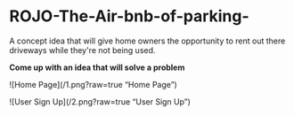 # ROJO-The-Air-bnb-of-parking-
A concept idea that will give home owners the opportunity to rent out there driveways while they're not being used.


**Come up with an idea that will solve a problem**




![Home Page](/1.png?raw=true “Home Page”)

![User Sign Up](/2.png?raw=true “User Sign Up”)
